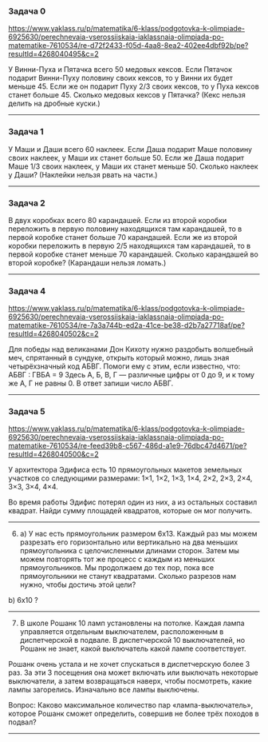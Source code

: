 ### Задача 0

https://www.yaklass.ru/p/matematika/6-klass/podgotovka-k-olimpiade-6925630/perechnevaia-vserossiiskaia-iaklassnaia-olimpiada-po-matematike-7610534/re-d72f2433-f05d-4aa8-8ea2-402ee4dbf92b/pe?resultId=4268040495&c=2

У Винни-Пуха и Пятачка всего 50 медовых кексов. Если Пятачок подарит Винни-Пуху половину своих кексов, то у Винни их будет меньше 45. Если же он подарит Пуху 2/3 своих кексов, то у Пуха кексов станет больше 45. Сколько медовых кексов у Пятачка? (Кекс нельзя делить на дробные куски.)

---

### Задача 1

У Маши и Даши всего 60 наклеек. Если Даша подарит Маше половину своих наклеек, у Маши их станет больше 50. Если же Даша подарит Маше 1/3 своих наклеек, у Маши их станет меньше 50. Сколько наклеек у Даши? (Наклейки нельзя рвать на части.)

---

### Задача 2

В двух коробках всего 80 карандашей. Если из второй коробки переложить в первую половину находящихся там карандашей, то в первой коробке станет больше 70 карандашей. Если же из второй коробки переложить в первую 2/5 находящихся там карандашей, то в первой коробке станет меньше 70 карандашей. Сколько карандашей во второй коробке? (Карандаши нельзя ломать.)

---

### Задача 4

https://www.yaklass.ru/p/matematika/6-klass/podgotovka-k-olimpiade-6925630/perechnevaia-vserossiiskaia-iaklassnaia-olimpiada-po-matematike-7610534/re-7a3a744b-ed2a-41ce-be38-d2b7a27718af/pe?resultId=4268040502&c=2

Для победы над великанами Дон Кихоту нужно раздобыть волшебный меч, спрятанный в сундуке, открыть который можно, лишь зная четырёхзначный код АБВГ. Помоги ему с этим, если известно, что:
АБВГ : ГВБА = 9
Здесь А, Б, В, Г — различные цифры от 0 до 9, и к тому же А, Г не равны 0. В ответ запиши число АБВГ.

---

### Задача 5

https://www.yaklass.ru/p/matematika/6-klass/podgotovka-k-olimpiade-6925630/perechnevaia-vserossiiskaia-iaklassnaia-olimpiada-po-matematike-7610534/re-feed39b8-c567-486d-a1e9-76dbc47d4671/pe?resultId=4268040500&c=2

У архитектора Эдифиса есть 10 прямоугольных макетов земельных участков со следующими размерами:
1×1, 1×2, 1×3, 1×4, 2×2, 2×3, 2×4, 3×3, 3×4, 4×4.

Во время работы Эдифис потерял один из них, а из остальных составил квадрат. Найди сумму площадей квадратов, которые он мог получить.

---

6. a) У нас есть прямоугольник размером 6x13. Каждый раз мы можем разрезать его горизонтально или вертикально на два меньших прямоугольника с целочисленными длинами сторон. Затем мы можем повторять тот же процесс с каждым из меньших прямоугольников. Мы продолжаем до тех пор, пока все прямоугольники не станут квадратами. Сколько разрезов нам нужно, чтобы достичь этой цели?

b) 6x10 ?

---

7. В школе Рошанк 10 ламп установлены на потолке. Каждая лампа управляется отдельным выключателем, расположенным в диспетчерской в подвале. В диспетчерской 10 выключателей, но Рошанк не знает, какой выключатель какой лампе соответствует.

Рошанк очень устала и не хочет спускаться в диспетчерскую более 3 раз. За эти 3 посещения она может включать или выключать некоторые выключатели, а затем возвращаться наверх, чтобы посмотреть, какие лампы загорелись. Изначально все лампы выключены.

Вопрос: Каково максимальное количество пар «лампа-выключатель», которое Рошанк сможет определить, совершив не более трёх походов в подвал?

---
